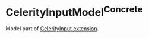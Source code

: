 # CelerityInputModel<sup>Concrete</sup>

Model part of [CelerityInput extension](../Celerity/README.md#celerityinput).
